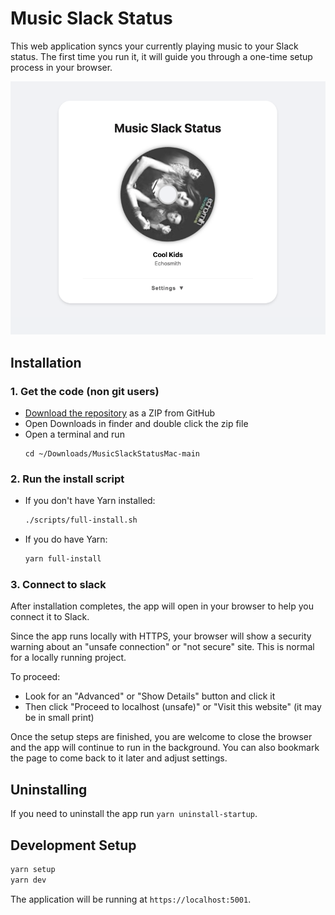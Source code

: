 # Music Slack Status

This web application syncs your currently playing music to your Slack status. The first time you run it, it will guide you through a one-time setup process in your browser.

![UI Screenshot](./UI-Screenshot.png)

## Installation

### 1. Get the code (non git users)

- [Download the repository](https://github.com/BE-Code/MusicSlackStatusMac/archive/refs/heads/main.zip) as a ZIP from GitHub
- Open Downloads in finder and double click the zip file
- Open a terminal and run
    ```
    cd ~/Downloads/MusicSlackStatusMac-main
    ```


### 2. Run the install script

- If you don't have Yarn installed:
    ```bash
    ./scripts/full-install.sh
    ```
- If you do have Yarn:
    ```bash
    yarn full-install
    ```

### 3. Connect to slack

After installation completes, the app will open in your browser to help you connect it to Slack.

Since the app runs locally with HTTPS, your browser will show a security warning about an "unsafe connection" or "not secure" site. This is normal for a locally running project.

To proceed:
- Look for an "Advanced" or "Show Details" button and click it
- Then click "Proceed to localhost (unsafe)" or "Visit this website" (it may be in small print)

Once the setup steps are finished, you are welcome to close the browser and the app will continue to run in the background. You can also bookmark the page to come back to it later and adjust settings.

## Uninstalling
If you need to uninstall the app run `yarn uninstall-startup`.

## Development Setup

```bash
yarn setup
yarn dev
```

The application will be running at `https://localhost:5001`.
